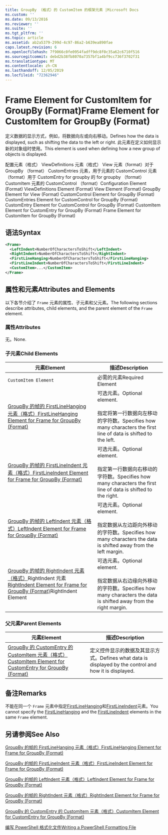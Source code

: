 ```yaml
---
title: GroupBy （格式）的 CustomItem 的框架元素 |Microsoft Docs
ms.custom: ''
ms.date: 09/13/2016
ms.reviewer: ''
ms.suite: ''
ms.tgt_pltfrm: ''
ms.topic: article
ms.assetid: ab2a5379-299d-4c97-86a2-b639ea890fae
caps.latest.revision: 6
ms.openlocfilehash: 7f9066c0fe0954fadff9dc8f0c35a62c6710f516
ms.sourcegitcommit: debd2b38fb8070a7357bf1a4bf9cc736f3702f31
ms.translationtype: MT
ms.contentlocale: zh-CN
ms.lasthandoff: 12/05/2019
ms.locfileid: "72362946"
---
```

# <a name="frame-element-for-customitem-for-groupby-format"></a><span data-ttu-id="2a93d-102">Frame Element for CustomItem for GroupBy (Format)</span><span class="sxs-lookup"><span data-stu-id="2a93d-102">Frame Element for CustomItem for GroupBy (Format)</span></span>

<span data-ttu-id="2a93d-103">定义数据的显示方式，例如，将数据向左或向右移动。</span><span class="sxs-lookup"><span data-stu-id="2a93d-103">Defines how the data is displayed, such as shifting the data to the left or right.</span></span> <span data-ttu-id="2a93d-104">此元素在定义如何显示新的对象组时使用。</span><span class="sxs-lookup"><span data-stu-id="2a93d-104">This element is used when defining how a new group of objects is displayed.</span></span>

<span data-ttu-id="2a93d-105">配置元素（格式） ViewDefinitions 元素（格式） View 元素（format）对于 GroupBy （format） CustomEntries 元素，用于元素的 CustomControl 元素（format）用于 CustomEntry for groupby 的 for groupby （format） CustomItem 元素的 CustomControl （format）</span><span class="sxs-lookup"><span data-stu-id="2a93d-105">Configuration Element (Format) ViewDefinitions Element (Format) View Element (Format) GroupBy Element for View (Format) CustomControl Element for GroupBy (Format) CustomEntries Element for CustomControl for GroupBy (Format) CustomEntry Element for CustomControl for GroupBy (Format) CustomItem Element for CustomEntry for GroupBy (Format) Frame Element for CustomItem for GroupBy (Format)</span></span>

## <a name="syntax"></a><span data-ttu-id="2a93d-106">语法</span><span class="sxs-lookup"><span data-stu-id="2a93d-106">Syntax</span></span>

```xml
<Frame>
  <LeftIndent>NumberOfCharactersToShift</LeftIndent>
  <RightIndent>NumberOfCharactersToShift</RightIndent>
  <FirstLineHanging>NumberOfCharactersToShift</FirstLineHanging>
  <FirstLineIndent>NumberOfCharactersToShift</FirstLineIndent>
  <CustomItem>...</CustomItem>
</Frame>
```

## <a name="attributes-and-elements"></a><span data-ttu-id="2a93d-107">属性和元素</span><span class="sxs-lookup"><span data-stu-id="2a93d-107">Attributes and Elements</span></span>

<span data-ttu-id="2a93d-108">以下各节介绍了 `Frame` 元素的属性、子元素和父元素。</span><span class="sxs-lookup"><span data-stu-id="2a93d-108">The following sections describe attributes, child elements, and the parent element of the `Frame` element.</span></span>

### <a name="attributes"></a><span data-ttu-id="2a93d-109">属性</span><span class="sxs-lookup"><span data-stu-id="2a93d-109">Attributes</span></span>

<span data-ttu-id="2a93d-110">无。</span><span class="sxs-lookup"><span data-stu-id="2a93d-110">None.</span></span>

### <a name="child-elements"></a><span data-ttu-id="2a93d-111">子元素</span><span class="sxs-lookup"><span data-stu-id="2a93d-111">Child Elements</span></span>

|<span data-ttu-id="2a93d-112">元素</span><span class="sxs-lookup"><span data-stu-id="2a93d-112">Element</span></span>|<span data-ttu-id="2a93d-113">描述</span><span class="sxs-lookup"><span data-stu-id="2a93d-113">Description</span></span>|
|-------------|-----------------|
|`CustomItem Element`|<span data-ttu-id="2a93d-114">必需的元素</span><span class="sxs-lookup"><span data-stu-id="2a93d-114">Required Element</span></span>|
|[<span data-ttu-id="2a93d-115">GroupBy 的帧的 FirstLineHanging 元素（格式）</span><span class="sxs-lookup"><span data-stu-id="2a93d-115">FirstLineHanging Element for Frame for GroupBy (Format)</span></span>](./firstlinehanging-element-for-frame-for-groupby-format.md)|<span data-ttu-id="2a93d-116">可选元素。</span><span class="sxs-lookup"><span data-stu-id="2a93d-116">Optional element.</span></span><br /><br /> <span data-ttu-id="2a93d-117">指定将第一行数据向左移动的字符数。</span><span class="sxs-lookup"><span data-stu-id="2a93d-117">Specifies how many characters the first line of data is shifted to the left.</span></span>|
|[<span data-ttu-id="2a93d-118">GroupBy 的帧的 FirstLineIndent 元素（格式）</span><span class="sxs-lookup"><span data-stu-id="2a93d-118">FirstLineIndent Element for Frame for GroupBy (Format)</span></span>](./firstlineindent-element-for-frame-for-groupby-format.md)|<span data-ttu-id="2a93d-119">可选元素。</span><span class="sxs-lookup"><span data-stu-id="2a93d-119">Optional element.</span></span><br /><br /> <span data-ttu-id="2a93d-120">指定第一行数据向右移动的字符数。</span><span class="sxs-lookup"><span data-stu-id="2a93d-120">Specifies how many characters the first line of data is shifted to the right.</span></span>|
|[<span data-ttu-id="2a93d-121">GroupBy 的帧的 LeftIndent 元素（格式）</span><span class="sxs-lookup"><span data-stu-id="2a93d-121">LeftIndent Element for Frame for GroupBy (Format)</span></span>](./leftindent-element-for-frame-for-groupby-format.md)|<span data-ttu-id="2a93d-122">可选元素。</span><span class="sxs-lookup"><span data-stu-id="2a93d-122">Optional element.</span></span><br /><br /> <span data-ttu-id="2a93d-123">指定数据从左边距向外移动的字符数。</span><span class="sxs-lookup"><span data-stu-id="2a93d-123">Specifies how many characters the data is shifted away from the left margin.</span></span>|
|<span data-ttu-id="2a93d-124">[GroupBy 的帧的 RightIndent 元素（格式）](./rightindent-element-for-frame-for-groupby-format.md)RightIndent 元素</span><span class="sxs-lookup"><span data-stu-id="2a93d-124">[RightIndent Element for Frame for GroupBy (Format)](./rightindent-element-for-frame-for-groupby-format.md)RightIndent Element</span></span>|<span data-ttu-id="2a93d-125">可选元素。</span><span class="sxs-lookup"><span data-stu-id="2a93d-125">Optional element.</span></span><br /><br /> <span data-ttu-id="2a93d-126">指定数据从右边缘向外移动的字符数。</span><span class="sxs-lookup"><span data-stu-id="2a93d-126">Specifies how many characters the data is shifted away from the right margin.</span></span>|

### <a name="parent-elements"></a><span data-ttu-id="2a93d-127">父元素</span><span class="sxs-lookup"><span data-stu-id="2a93d-127">Parent Elements</span></span>

|<span data-ttu-id="2a93d-128">元素</span><span class="sxs-lookup"><span data-stu-id="2a93d-128">Element</span></span>|<span data-ttu-id="2a93d-129">描述</span><span class="sxs-lookup"><span data-stu-id="2a93d-129">Description</span></span>|
|-------------|-----------------|
|[<span data-ttu-id="2a93d-130">GroupBy 的 CustomEntry 的 CustomItem 元素（格式）</span><span class="sxs-lookup"><span data-stu-id="2a93d-130">CustomItem Element for CustomEntry for GroupBy (Format)</span></span>](./customitem-element-for-customentry-for-groupby-format.md)|<span data-ttu-id="2a93d-131">定义控件显示的数据及其显示方式。</span><span class="sxs-lookup"><span data-stu-id="2a93d-131">Defines what data is displayed by the control and how it is displayed.</span></span>|

## <a name="remarks"></a><span data-ttu-id="2a93d-132">备注</span><span class="sxs-lookup"><span data-stu-id="2a93d-132">Remarks</span></span>

<span data-ttu-id="2a93d-133">不能在同一个 `Frame` 元素中指定[FirstLineHanging](./firstlinehanging-element-for-frame-for-groupby-format.md)和[FirstLineIndent](./firstlineindent-element-for-frame-for-groupby-format.md)元素。</span><span class="sxs-lookup"><span data-stu-id="2a93d-133">You cannot specify the [FirstLineHanging](./firstlinehanging-element-for-frame-for-groupby-format.md) and the [FirstLineIndent](./firstlineindent-element-for-frame-for-groupby-format.md) elements in the same `Frame` element.</span></span>

## <a name="see-also"></a><span data-ttu-id="2a93d-134">另请参阅</span><span class="sxs-lookup"><span data-stu-id="2a93d-134">See Also</span></span>

[<span data-ttu-id="2a93d-135">GroupBy 的帧的 FirstLineHanging 元素（格式）</span><span class="sxs-lookup"><span data-stu-id="2a93d-135">FirstLineHanging Element for Frame for GroupBy (Format)</span></span>](./firstlinehanging-element-for-frame-for-groupby-format.md)

[<span data-ttu-id="2a93d-136">GroupBy 的帧的 FirstLineIndent 元素（格式）</span><span class="sxs-lookup"><span data-stu-id="2a93d-136">FirstLineIndent Element for Frame for GroupBy (Format)</span></span>](./firstlineindent-element-for-frame-for-groupby-format.md)

[<span data-ttu-id="2a93d-137">GroupBy 的帧的 LeftIndent 元素（格式）</span><span class="sxs-lookup"><span data-stu-id="2a93d-137">LeftIndent Element for Frame for GroupBy (Format)</span></span>](./leftindent-element-for-frame-for-groupby-format.md)

[<span data-ttu-id="2a93d-138">GroupBy 的帧的 RightIndent 元素（格式）</span><span class="sxs-lookup"><span data-stu-id="2a93d-138">RightIndent Element for Frame for GroupBy (Format)</span></span>](./rightindent-element-for-frame-for-groupby-format.md)

[<span data-ttu-id="2a93d-139">GroupBy 的 CustomEntry 的 CustomItem 元素（格式）</span><span class="sxs-lookup"><span data-stu-id="2a93d-139">CustomItem Element for CustomEntry for GroupBy (Format)</span></span>](./customitem-element-for-customentry-for-groupby-format.md)

[<span data-ttu-id="2a93d-140">编写 PowerShell 格式化文件</span><span class="sxs-lookup"><span data-stu-id="2a93d-140">Writing a PowerShell Formatting File</span></span>](./writing-a-powershell-formatting-file.md)
